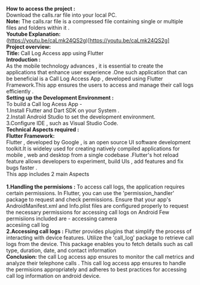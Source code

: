  **How to access the project :**<br>
   Download the calls.rar file into your local PC.<br>
 **Note:** The calls.rar file is a compressed file containing single or multiple files and folders within it .<br>
 **Youtube Explanation:**<br>
 (https://youtu.be/caLmk24QS2g)[https://youtu.be/caLmk24QS2g]<br>
 **Project overview:**<br>
 **Title:** Call Log Access app using Flutter<br>
 **Introduction :**<br>
 As the mobile technology advances , it is essential to create the applications that enhance user experience .One such application that can be beneficial is a Call Log Access App , developed using Flutter 
 Framework.This app ensures the users to access and manage their call logs efficiently .<br>
 **Setting up the Development Environment :** <br>
 To build a Call log Acess App - <br>
 1.Install Flutter  and Dart SDK on your System .<br>
 2.Install Android Studio to set the development environment.<br>
 3.Configure IDE , such as Visual Studio Code.<br>
 **Technical Aspects required  :** <br>
 **Flutter Framework:** <br>
 Flutter , developed by Google , is an open source UI software development toolkit.It is wideley used for creating natively compiled applications for mobile , web and desktop from a single codebase .Flutter's hot 
 reload feature allows developers to experiment, build UIs , add features and fix bugs faster .<br> 
 This app  includes 2 main Aspects<br>  
 **1.Handling the permisions :** To access call logs, the application requires certain permissions. In Flutter, you can use the 'permission_handler' package to request and check permissions. Ensure that your app's 
 AndroidManifest.xml and Info.plist files are configured properly to request the necessary permissions for accessing call logs on Android 
 Few permisiions included are - accessing camera <br>
                               accesiing call log <br>
 **2.Accessing call logs :** Flutter provides plugins that simplify the process of interacting with device features. Utilize the 'call_log' package to retrieve call logs from the device. This package enables you to 
 fetch details such as call type, duration, date, and contact information<br>
 **Conclusion:** the call Log access app ensures to monitor the call metrics and analyze their telephone calls .
   This call log access app ensures to handle the permisions appropriately and adheres to best practices for accessing call log information on android device.
